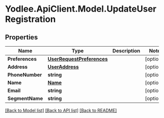 # Yodlee.ApiClient.Model.UpdateUserRegistration

## Properties

Name | Type | Description | Notes
------------ | ------------- | ------------- | -------------
**Preferences** | [**UserRequestPreferences**](UserRequestPreferences.md) |  | [optional] 
**Address** | [**UserAddress**](UserAddress.md) |  | [optional] 
**PhoneNumber** | **string** |  | [optional] 
**Name** | [**Name**](Name.md) |  | [optional] 
**Email** | **string** |  | [optional] 
**SegmentName** | **string** |  | [optional] 

[[Back to Model list]](../README.md#documentation-for-models) [[Back to API list]](../README.md#documentation-for-api-endpoints) [[Back to README]](../README.md)


